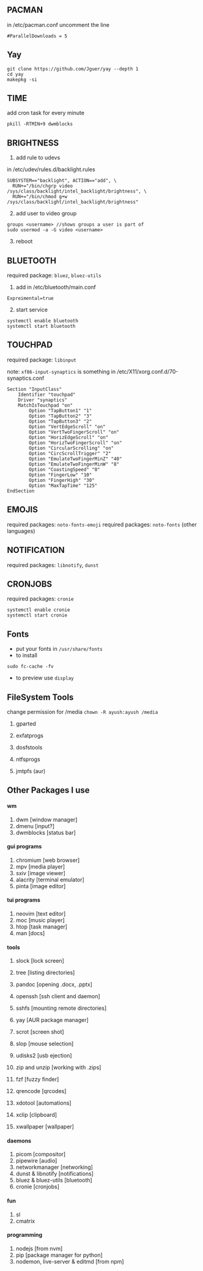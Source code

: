 ## PACMAN

in /etc/pacman.conf uncomment the line

```
#ParallelDownloads = 5
```

## Yay

```
git clone https://github.com/Jguer/yay --depth 1
cd yay
makepkg -si
```

## TIME

add cron task for every minute

```
pkill -RTMIN+9 dwmblocks
```

## BRIGHTNESS

1. add rule to udevs

in /etc/udev/rules.d/backlight.rules

```
SUBSYSTEM=="backlight", ACTION=="add", \
  RUN+="/bin/chgrp video /sys/class/backlight/intel_backlight/brightness", \
  RUN+="/bin/chmod g+w /sys/class/backlight/intel_backlight/brightness"
```

2. add user to video group

```
groups <username> //shows groups a user is part of
sudo usermod -a -G video <username>
```

3. reboot

## BLUETOOTH

required package: `bluez`, `bluez-utils`

1. add in /etc/bluetooth/main.conf

```
Expreimental=true
```

2. start service

```
systemctl enable bluetooth
systemctl start bluetooth
```

## TOUCHPAD

required package: `libinput`

note: `xf86-input-synaptics` is something
in /etc/X11/xorg.conf.d/70-synaptics.conf

```
Section "InputClass"
    Identifier "touchpad"
    Driver "synaptics"
    MatchIsTouchpad "on"
        Option "TapButton1" "1"
        Option "TapButton2" "3"
        Option "TapButton3" "2"
        Option "VertEdgeScroll" "on"
        Option "VertTwoFingerScroll" "on"
        Option "HorizEdgeScroll" "on"
        Option "HorizTwoFingerScroll" "on"
        Option "CircularScrolling" "on"
        Option "CircScrollTrigger" "2"
        Option "EmulateTwoFingerMinZ" "40"
        Option "EmulateTwoFingerMinW" "8"
        Option "CoastingSpeed" "0"
        Option "FingerLow" "10"
        Option "FingerHigh" "30"
        Option "MaxTapTime" "125"
EndSection
```

## EMOJIS

required packages: `noto-fonts-emoji`
required packages: `noto-fonts` (other languages)

## NOTIFICATION

required packages: `libnotify`, `dunst`

## CRONJOBS

required packages: `cronie`

```
systemctl enable cronie
systemctl start cronie
```

## Fonts

- put your fonts in `/usr/share/fonts`
- to install

```
sudo fc-cache -fv
```

- to preview use `display`

## FileSystem Tools

change permission for /media `chown -R ayush:ayush /media`

1. gparted
1. exfatprogs
1. dosfstools
1. ntfsprogs

1. jmtpfs (aur)

## Other Packages I use

#### wm

1. dwm [window manager]
1. dmenu [input?]
1. dwmblocks [status bar]

#### gui programs

1. chromium [web browser]
1. mpv [media player]
1. sxiv [image viewer]
1. alacrity [terminal emulator]
1. pinta [image editor]

#### tui programs

1. neovim [text editor]
1. moc [music player]
1. htop [task manager]
1. man [docs]

#### tools

1. slock [lock screen]
1. tree [listing directories]
1. pandoc [opening .docx, .pptx]
1. openssh [ssh client and daemon]
1. sshfs [mounting remote directories]
1. yay [AUR package manager]
1. scrot [screen shot]
1. slop [mouse selection]
1. udisks2 [usb ejection]
1. zip and unzip [working with .zips]
1. fzf [fuzzy finder]
1. qrencode [qrcodes]

1. xdotool [automations]
1. xclip [clipboard]
1. xwallpaper [wallpaper]

#### daemons

1. picom [compositor]
1. pipewire [audio]
1. networkmanager [networking]
1. dunst & libnotify [notifications]
1. bluez & bluez-utils [bluetooth]
1. cronie [cronjobs]

#### fun

1. sl
1. cmatrix

#### programming

1. nodejs [from nvm]
1. pip [package manager for python]
1. nodemon, live-server & editmd [from npm]
